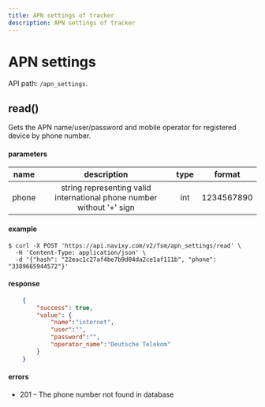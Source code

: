 ```yaml
---
title: APN settings of tracker
description: APN settings of tracker
---
```


# APN settings

API path: `/apn_settings`.

## read()

Gets the APN name/user/password and mobile operator for registered device by phone number.

#### parameters

| name | description | type | format |
| :------: | :------: | :-----:| :-----:|
| phone | string representing valid international phone number without '+' sign | int | 1234567890 |

#### example

```abap
$ curl -X POST 'https://api.navixy.com/v2/fsm/apn_settings/read' \
  -H 'Content-Type: application/json' \ 
  -d '{"hash": "22eac1c27af4be7b9d04da2ce1af111b", "phone": "3389665944572"}' 
```

#### response

```json
    {
        "success": true,
        "value": {
            "name":"internet",
            "user":"",
            "password":"",
            "operator_name":"Deutsche Telekom"
        }
    }
```

#### errors

*   201 – The phone number not found in database
